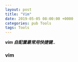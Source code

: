 ```yaml
---
layout: post
title: "Vim"
date: 2019-05-05 08:00:00 +0000
categories: pub Tools
tags: Tools
--- 
```

 ***vim 自配置最常用快捷键..***  


### vim 
